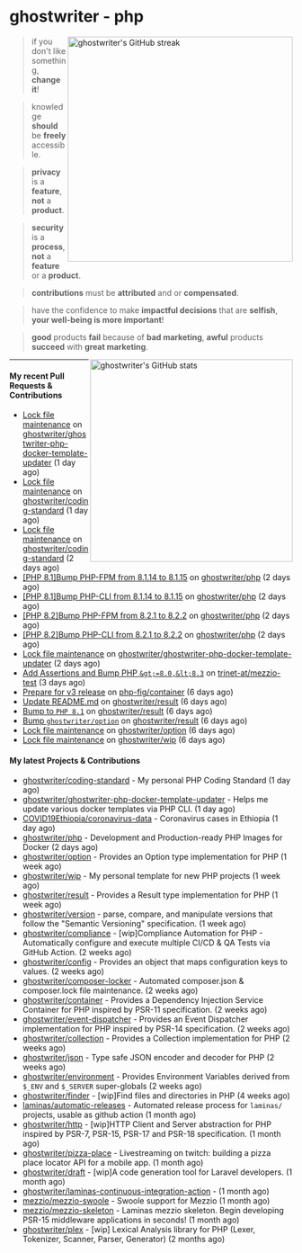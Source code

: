 # ghostwriter - php

<img alt="ghostwriter's GitHub streak" width="400px" align="right" src="https://github-readme-streak-stats.herokuapp.com/?cache_seconds=1800&user=ghostwriter">

> if you don't like something, **change it**!

> knowledge **should** be **freely** accessible.

> **privacy** is a **feature**, **not** a **product**.

> **security** is a **process**, **not** a **feature** or a **product**.

> **contributions** must be **attributed** and or **compensated**.

> have the confidence to make **impactful decisions** that are **selfish**, **your well-being is more important**!

> **good** products **fail** because of **bad marketing**, **awful** products **succeed** with **great marketing**.

<img alt="ghostwriter's GitHub stats" width="360px" align="right" src="https://github-readme-stats.vercel.app/api?cache_seconds=1800&username=ghostwriter&show_icons=true&count_private=true&hide_title=true&hide_rank=true&icon_color=333">

---

#### My recent Pull Requests & Contributions

- [Lock file maintenance](https://github.com/ghostwriter/ghostwriter-php-docker-template-updater/pull/10) on [ghostwriter/ghostwriter-php-docker-template-updater](https://github.com/ghostwriter/ghostwriter-php-docker-template-updater) (1 day ago)
- [Lock file maintenance](https://github.com/ghostwriter/coding-standard/pull/7) on [ghostwriter/coding-standard](https://github.com/ghostwriter/coding-standard) (1 day ago)
- [Lock file maintenance](https://github.com/ghostwriter/coding-standard/pull/6) on [ghostwriter/coding-standard](https://github.com/ghostwriter/coding-standard) (2 days ago)
- [[PHP 8.1]Bump PHP-FPM from 8.1.14 to 8.1.15](https://github.com/ghostwriter/php/pull/276) on [ghostwriter/php](https://github.com/ghostwriter/php) (2 days ago)
- [[PHP 8.1]Bump PHP-CLI from 8.1.14 to 8.1.15](https://github.com/ghostwriter/php/pull/275) on [ghostwriter/php](https://github.com/ghostwriter/php) (2 days ago)
- [[PHP 8.2]Bump PHP-FPM from 8.2.1 to 8.2.2](https://github.com/ghostwriter/php/pull/274) on [ghostwriter/php](https://github.com/ghostwriter/php) (2 days ago)
- [[PHP 8.2]Bump PHP-CLI from 8.2.1 to 8.2.2](https://github.com/ghostwriter/php/pull/273) on [ghostwriter/php](https://github.com/ghostwriter/php) (2 days ago)
- [Lock file maintenance](https://github.com/ghostwriter/ghostwriter-php-docker-template-updater/pull/9) on [ghostwriter/ghostwriter-php-docker-template-updater](https://github.com/ghostwriter/ghostwriter-php-docker-template-updater) (2 days ago)
- [Add Assertions and Bump PHP `&gt;=8.0,&lt;8.3`](https://github.com/trinet-at/mezzio-test/pull/7) on [trinet-at/mezzio-test](https://github.com/trinet-at/mezzio-test) (3 days ago)
- [Prepare for v3 release](https://github.com/php-fig/container/pull/48) on [php-fig/container](https://github.com/php-fig/container) (6 days ago)
- [Update README.md](https://github.com/ghostwriter/result/pull/13) on [ghostwriter/result](https://github.com/ghostwriter/result) (6 days ago)
- [Bump to `PHP 8.1`](https://github.com/ghostwriter/result/pull/12) on [ghostwriter/result](https://github.com/ghostwriter/result) (6 days ago)
- [Bump `ghostwriter/option`](https://github.com/ghostwriter/result/pull/11) on [ghostwriter/result](https://github.com/ghostwriter/result) (6 days ago)
- [Lock file maintenance](https://github.com/ghostwriter/option/pull/26) on [ghostwriter/option](https://github.com/ghostwriter/option) (6 days ago)
- [Lock file maintenance](https://github.com/ghostwriter/wip/pull/32) on [ghostwriter/wip](https://github.com/ghostwriter/wip) (6 days ago)

#### My latest Projects & Contributions

- [ghostwriter/coding-standard](https://github.com/ghostwriter/coding-standard) - My personal PHP Coding Standard (1 day ago)
- [ghostwriter/ghostwriter-php-docker-template-updater](https://github.com/ghostwriter/ghostwriter-php-docker-template-updater) - Helps me update various docker templates via PHP CLI. (1 day ago)
- [COVID19Ethiopia/coronavirus-data](https://github.com/COVID19Ethiopia/coronavirus-data) - Coronavirus cases in Ethiopia (1 day ago)
- [ghostwriter/php](https://github.com/ghostwriter/php) - Development and Production-ready PHP Images for Docker (2 days ago)
- [ghostwriter/option](https://github.com/ghostwriter/option) - Provides an Option type implementation for PHP (1 week ago)
- [ghostwriter/wip](https://github.com/ghostwriter/wip) - My personal template for new PHP projects (1 week ago)
- [ghostwriter/result](https://github.com/ghostwriter/result) - Provides a Result type implementation for PHP (1 week ago)
- [ghostwriter/version](https://github.com/ghostwriter/version) - parse, compare, and manipulate versions that follow the &#34;Semantic Versioning&#34; specification. (1 week ago)
- [ghostwriter/compliance](https://github.com/ghostwriter/compliance) - [wip]Compliance Automation for PHP - Automatically configure and execute multiple CI/CD &amp; QA Tests via GitHub Action. (2 weeks ago)
- [ghostwriter/config](https://github.com/ghostwriter/config) - Provides an object that maps configuration keys to values. (2 weeks ago)
- [ghostwriter/composer-locker](https://github.com/ghostwriter/composer-locker) - Automated composer.json &amp; composer.lock file maintenance. (2 weeks ago)
- [ghostwriter/container](https://github.com/ghostwriter/container) - Provides a Dependency Injection Service Container for PHP inspired by PSR-11 specification. (2 weeks ago)
- [ghostwriter/event-dispatcher](https://github.com/ghostwriter/event-dispatcher) - Provides an Event Dispatcher implementation for PHP inspired by PSR-14 specification. (2 weeks ago)
- [ghostwriter/collection](https://github.com/ghostwriter/collection) - Provides a Collection implementation for PHP (2 weeks ago)
- [ghostwriter/json](https://github.com/ghostwriter/json) - Type safe JSON encoder and decoder for PHP (2 weeks ago)
- [ghostwriter/environment](https://github.com/ghostwriter/environment) - Provides Environment Variables derived from `$_ENV` and `$_SERVER` super-globals (2 weeks ago)
- [ghostwriter/finder](https://github.com/ghostwriter/finder) - [wip]Find files and directories in PHP (4 weeks ago)
- [laminas/automatic-releases](https://github.com/laminas/automatic-releases) - Automated release process for `laminas/` projects, usable as github action (1 month ago)
- [ghostwriter/http](https://github.com/ghostwriter/http) - [wip]HTTP Client and Server abstraction for PHP inspired by PSR-7, PSR-15, PSR-17 and PSR-18 specification. (1 month ago)
- [ghostwriter/pizza-place](https://github.com/ghostwriter/pizza-place) - Livestreaming on twitch: building a pizza place locator API for a mobile app. (1 month ago)
- [ghostwriter/draft](https://github.com/ghostwriter/draft) - [wip]A code generation tool for Laravel developers. (1 month ago)
- [ghostwriter/laminas-continuous-integration-action](https://github.com/ghostwriter/laminas-continuous-integration-action) -  (1 month ago)
- [mezzio/mezzio-swoole](https://github.com/mezzio/mezzio-swoole) - Swoole support for Mezzio (1 month ago)
- [mezzio/mezzio-skeleton](https://github.com/mezzio/mezzio-skeleton) - Laminas mezzio skeleton. Begin developing PSR-15 middleware applications in seconds! (1 month ago)
- [ghostwriter/plex](https://github.com/ghostwriter/plex) - [wip] Lexical Analysis library for PHP (Lexer, Tokenizer, Scanner, Parser, Generator) (2 months ago)
